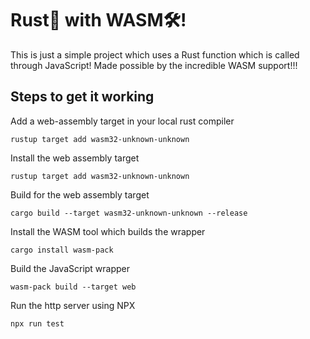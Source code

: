 # Rust🦀 with WASM🛠️!

This is just a simple project which uses a Rust function which is called through JavaScript! Made possible by the incredible WASM support!!!

## Steps to get it working

Add a web-assembly target in your local rust compiler
```
rustup target add wasm32-unknown-unknown
```

Install the web assembly target
```
rustup target add wasm32-unknown-unknown
```

Build for the web assembly target 
```
cargo build --target wasm32-unknown-unknown --release
```

Install the WASM tool which builds the wrapper
```
cargo install wasm-pack
```

Build the JavaScript wrapper
```
wasm-pack build --target web
```

Run the http server using NPX
```
npx run test
```